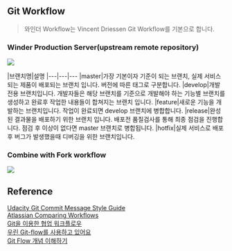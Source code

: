 ## Git Workflow

> 와인더 Workflow는 Vincent Driessen Git Workflow를 기본으로 합니다.

### Winder Production Server(upstream remote repository)

<img src="https://dm2305files.storage.live.com/y4mXUFt00KbbJgusJ7fXQiXFUmkSaFmgZojzg667kq5xQ1kHbAMjeQS0Q_2PrFzOTfuRlnXdUPgHMwSOWddaM2MQWmWIgxxYuOIqH-boszsUVaSgC6WpUk_Yed3k1G7sLH2B2eVa55iEfQSKiOm5NrlA5r6M0VpSMbMzBRfWHf15SQJ2eT5Znr_sGe7BlvtgENL?width=881&height=421&cropmode=none" />

|브랜치명|설명
|---|---|---
|master|가장 기본이자 기준이 되는 브랜치, 실제 서비스되는 제품이 배포되는 브랜치 입니다. 버전에 따른 태그로 구분합니다.
|develop|개발 전용 브랜치입니다. 개발자들은 해당 브랜치를 기준으로 개발해야 하는 기능별 브랜치를 생성하고 완료후 작업한 내용들이 합쳐지는 브랜치 입니다.
|feature|새로운 기능을 개발하는 브랜치입니다. 작업이 완료되면 develop 브랜치에 병합합니다.
|release|완성된 결과물을 배포하기 위한 브랜치 입니다. 배포전 품질검사를 통해 최종 점검을 진행합니다. 점검 후 이상이 없다면 master 브랜치로 병합됩니다.
|hotfix|실제 서비스로 배포후 버그가 발생했을때 디버깅을 위한 브랜치입니다.

### Combine with Fork workflow
<img src="https://dm2305files.storage.live.com/y4mMRcdgMMb3xtze6odVdm_GL_zb1m7rKfk_65wY0j4huZK5mx7rYgJ7IsiEiwQQDXGzdPC741Z5h-Q_OsyNsvaU96c-dSlKGXa9rDCb4z8sribIeOfWkYMzguGN6SATqzXIOykvSYB6bcmhAEmst1zgOxR-NrzqcndkG2L21tftaCFN-5V-QhycnbXWAlok1wN?width=1281&height=1025&cropmode=none" />


## Reference
[Udacity Git Commit Message Style Guide](https://udacity.github.io/git-styleguide/)   
[Atlassian Comparing Workflows](https://www.atlassian.com/git/tutorials/comparing-workflows)   
[Git을 이용한 협업 워크플로우](https://lhy.kr/git-workflow)   
[우린 Git-flow를 사용하고 있어요](https://techblog.woowahan.com/2553/)   
[Git Flow 개념 이해하기](https://ux.stories.pe.kr/183)
